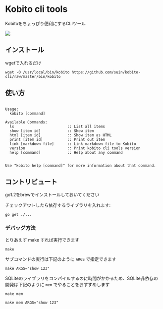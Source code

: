 # Kobito cli tools

Kobitoをちょっぴり便利にするCLIツール

![](https://raw2.github.com/suin/kobito-cli/master/image.png)

## インストール

wgetで入れるだけ

```
wget -O /usr/local/bin/kobito https://github.com/suin/kobito-cli/raw/master/bin/kobito
```


## 使い方

<usage>

```

Usage: 
  kobito [command]

Available Commands: 
  ls                        :: List all items
  show [item id]            :: Show item
  html [item id]            :: Show item as HTML
  print [item id]           :: Print out item
  link [markdown file]      :: Link markdown file to Kobito
  version                   :: Print kobito cli tools version
  help [command]            :: Help about any command


Use "kobito help [command]" for more information about that command.
```

</usage>


## コントリビュート

go1.2をbrewでインストールしておいてください

チェックアウトしたら依存するライブラリを入れます:

```
go get ./...
```

### デバッグ方法

とりあえず make すれば実行できます

```
make
```

サブコマンドの実行は下記のように `ARGS` で指定できます

```
make ARGS="show 123"
```

SQLiteのライブラリをコンパイルするのに時間がかかるため、SQLite非依存の開発は下記のように `mem` でやることをおすすめします

```
make mem

make mem ARGS="show 123"
```
